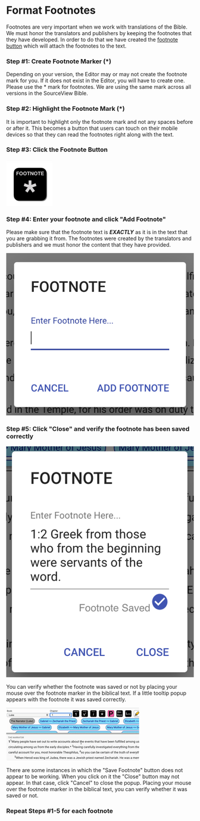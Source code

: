 # Format Footnotes

Footnotes are very important when we work with translations of the Bible. We must honor the translators and publishers by keeping the footnotes that they have developed. In order to do that we have created the [footnote button](../bible-text-editor/toolbar.md#footnote-button) which will attach the footnotes to the text.

### Step \#1: Create Footnote Marker \(\*\)

Depending on your version, the Editor may or may not create the footnote mark for you. If it does not exist in the Editor, you will have to create one. Please use the \* mark for footnotes. We are using the same mark across all versions in the SourceView Bible.

### Step \#2: Highlight the Footnote Mark \(\*\)

It is important to highlight only the footnote mark and not any spaces before or after it. This becomes a button that users can touch on their mobile devices so that they can read the footnotes right along with the text.

### Step \#3: Click the Footnote Button

![](../../.gitbook/assets/image.png)

### Step \#4: Enter your footnote and click "Add Footnote"

Please make sure that the footnote text is _**EXACTLY**_ as it is in the text that you are grabbing it from. The footnotes were created by the translators and publishers and we must honor the content that they have provided.

![](../../.gitbook/assets/screen-shot-2019-06-10-at-9.35.05-am.png)

### Step \#5: Click "Close" and verify the footnote has been saved correctly

![](../../.gitbook/assets/screen-shot-2019-06-10-at-9.36.13-am.png)

You can verify whether the footnote was saved or not by placing your mouse over the footnote marker in the biblical text. If a little tooltip popup appears with the footnote it was saved correctly.

![](../../.gitbook/assets/ezgif.com-crop%20%281%29.gif)

There are some instances in which the "Save Footnote" button does not appear to be working. When you click on it the "Close" button may not appear. In that case, click "Cancel" to close the popup. Placing your mouse over the footnote marker in the biblical text, you can verify whether it was saved or not.

### Repeat Steps \#1-5 for each footnote

